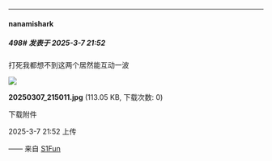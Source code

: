 ﻿
*****

####  nanamishark  
##### 498#       发表于 2025-3-7 21:52

打死我都想不到这两个居然能互动一波

<img src="https://img.saraba1st.com/forum/202503/07/215222q58d6wwbtywr5og8.jpg" referrerpolicy="no-referrer">

<strong>20250307_215011.jpg</strong> (113.05 KB, 下载次数: 0)

下载附件

2025-3-7 21:52 上传

—— 来自 [S1Fun](https://s1fun.koalcat.com)

